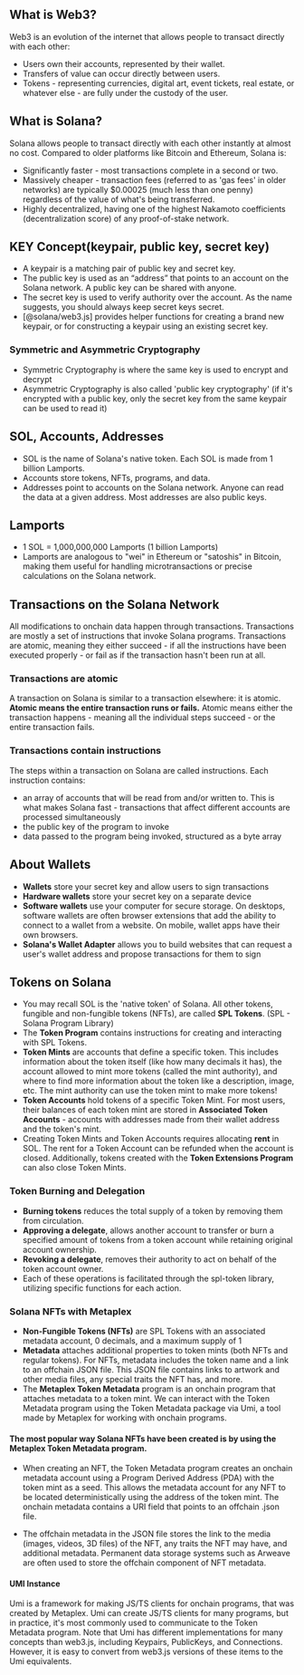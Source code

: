 ## What is Web3?
Web3 is an evolution of the internet that allows people to transact directly with each other:
- Users own their accounts, represented by their wallet.
- Transfers of value can occur directly between users.
- Tokens - representing currencies, digital art, event tickets, real estate, or whatever else - are fully under the custody of the user.

## What is Solana?
Solana allows people to transact directly with each other instantly at almost no cost.
Compared to older platforms like Bitcoin and Ethereum, Solana is:
- Significantly faster - most transactions complete in a second or two.
- Massively cheaper - transaction fees (referred to as 'gas fees' in older networks) are typically $0.00025 (much less than one penny) regardless of the value of what's being transferred.
- Highly decentralized, having one of the highest Nakamoto coefficients (decentralization score) of any proof-of-stake network.

## KEY Concept(keypair, public key, secret key)
- A keypair is a matching pair of public key and secret key.
- The public key is used as an “address” that points to an account on the Solana network. A public key can be shared with anyone.
- The secret key is used to verify authority over the account. As the name suggests, you should always keep secret keys secret.
- [@solana/web3.js] provides helper functions for creating a brand new keypair, or for constructing a keypair using an existing secret key.

### Symmetric and Asymmetric Cryptography
- Symmetric Cryptography is where the same key is used to encrypt and decrypt
- Asymmetric Cryptography is also called 'public key cryptography' (if it's encrypted with a public key, only the secret key from the same keypair can be used to read it)

## SOL, Accounts, Addresses
- SOL is the name of Solana's native token. Each SOL is made from 1 billion Lamports.
- Accounts store tokens, NFTs, programs, and data.
- Addresses point to accounts on the Solana network. Anyone can read the data at a given address. Most addresses are also public keys.

## Lamports
- 1 SOL = 1,000,000,000 Lamports (1 billion Lamports)
- Lamports are analogous to "wei" in Ethereum or "satoshis" in Bitcoin, making them useful for handling microtransactions or precise calculations on the Solana network.

## Transactions on the Solana Network
All modifications to onchain data happen through transactions. Transactions are mostly a set of instructions that invoke Solana programs. Transactions are atomic, meaning they either succeed - if all the instructions have been executed properly - or fail as if the transaction hasn't been run at all.

### Transactions are atomic
A transaction on Solana is similar to a transaction elsewhere: it is atomic. **Atomic means the entire transaction runs or fails.**
Atomic means either the transaction happens - meaning all the individual steps succeed - or the entire transaction fails.

### Transactions contain instructions
The steps within a transaction on Solana are called instructions.
Each instruction contains:
- an array of accounts that will be read from and/or written to. This is what makes Solana fast - transactions that affect different accounts  are processed simultaneously
- the public key of the program to invoke
- data passed to the program being invoked, structured as a byte array

## About Wallets
- **Wallets** store your secret key and allow users to sign transactions
- **Hardware wallets** store your secret key on a separate device
- **Software wallets** use your computer for secure storage. On desktops, software wallets are often browser extensions that add the ability to connect to a wallet from a website. On mobile, wallet apps have their own browsers.
- **Solana's Wallet Adapter** allows you to build websites that can request a user's wallet address and propose transactions for them to sign

## Tokens on Solana
- You may recall SOL is the 'native token' of Solana. All other tokens, fungible and non-fungible tokens (NFTs), are called **SPL Tokens**. (SPL - Solana Program Library)
- The **Token Program** contains instructions for creating and interacting with SPL Tokens.
- **Token Mints** are accounts that define a specific token. This includes information about the token itself (like how many decimals it has), the account allowed to mint more tokens (called the mint authority), and where to find more information about the token like a description, image, etc. The mint authority can use the token mint to make more tokens!
- **Token Accounts** hold tokens of a specific Token Mint. For most users, their balances of each token mint are stored in **Associated Token Accounts** - accounts with addresses made from their wallet address and the token's mint.
- Creating Token Mints and Token Accounts requires allocating **rent** in SOL. The rent for a Token Account can be refunded when the account is closed. Additionally, tokens created with the **Token Extensions Program** can also close Token Mints.

### Token Burning and Delegation
- **Burning tokens** reduces the total supply of a token by removing them from circulation.
- **Approving a delegate**, allows another account to transfer or burn a specified amount of tokens from a token account while retaining original account ownership.
- **Revoking a delegate**, removes their authority to act on behalf of the token account owner.
- Each of these operations is facilitated through the spl-token library, utilizing specific functions for each action.

### Solana NFTs with Metaplex
- **Non-Fungible Tokens (NFTs)** are SPL Tokens with an associated metadata account, 0 decimals, and a maximum supply of 1
- **Metadata** attaches additional properties to token mints (both NFTs and regular tokens). For NFTs, metadata includes the token name and a link to an offchain JSON file. This JSON file contains links to artwork and other media files, any special traits the NFT has, and more.
- The **Metaplex Token Metadata** program is an onchain program that attaches metadata to a token mint. We can interact with the Token Metadata program using the Token Metadata package via Umi, a tool made by Metaplex for working with onchain programs.

#### The most popular way Solana NFTs have been created is by using the Metaplex Token Metadata program.
- When creating an NFT, the Token Metadata program creates an onchain metadata account using a Program Derived Address (PDA) with the token mint as a seed. This allows the metadata account for any NFT to be located deterministically using the address of the token mint. The onchain metadata contains a URI field that points to an offchain .json file.

- The offchain metadata in the JSON file stores the link to the media (images, videos, 3D files) of the NFT, any traits the NFT may have, and additional metadata. Permanent data storage systems such as Arweave are often used to store the offchain component of NFT metadata.

#### UMI Instance
Umi is a framework for making JS/TS clients for onchain programs, that was created by Metaplex. Umi can create JS/TS clients for many programs, but in practice, it's most commonly used to communicate to the Token Metadata program.
Note that Umi has different implementations for many concepts than web3.js, including Keypairs, PublicKeys, and Connections. However, it is easy to convert from web3.js versions of these items to the Umi equivalents.